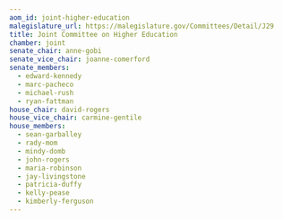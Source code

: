 ```yaml
---
aom_id: joint-higher-education
malegislature_url: https://malegislature.gov/Committees/Detail/J29
title: Joint Committee on Higher Education
chamber: joint
senate_chair: anne-gobi
senate_vice_chair: joanne-comerford
senate_members:
  - edward-kennedy
  - marc-pacheco
  - michael-rush
  - ryan-fattman
house_chair: david-rogers
house_vice_chair: carmine-gentile
house_members:
  - sean-garballey
  - rady-mom
  - mindy-domb
  - john-rogers
  - maria-robinson
  - jay-livingstone
  - patricia-duffy
  - kelly-pease
  - kimberly-ferguson
---
```

